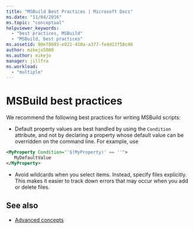 ```yaml
---
title: "MSBuild Best Practices | Microsoft Docs"
ms.date: "11/04/2016"
ms.topic: "conceptual"
helpviewer_keywords:
  - "best practices, MSBuild"
  - "MSBuild, best practices"
ms.assetid: 90ef8693-e921-410a-a377-fe4d13f58c48
author: mikejo5000
ms.author: mikejo
manager: jillfra
ms.workload:
  - "multiple"
---
```

# MSBuild best practices
We recommend the following best practices for writing MSBuild scripts:

- Default property values are best handled by using the `Condition` attribute, and not by declaring a property whose default value can be overridden on the command line. For example, use

```xml
<MyProperty Condition="'$(MyProperty)' == ''">
   MyDefaultValue
</MyProperty>
```

- Avoid wildcards when you select items. Instead, specify files explicitly. This makes it easier to track down errors that may occur when you add or delete files.

## See also
- [Advanced concepts](../msbuild/msbuild-advanced-concepts.md)
